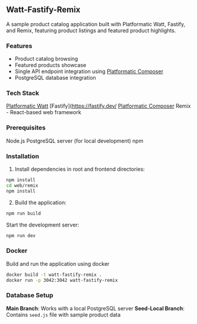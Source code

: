 ## Watt-Fastify-Remix

A sample product catalog application built with Platformatic Watt, Fastify, and Remix, featuring product listings and featured product highlights.

### Features
- Product catalog browsing
- Featured products showcase
- Single API endpoint integration using [Platformatic Composer](https://platformatic.dev/composer)
- PostgreSQL database integration

### Tech Stack

[Platformatic Watt](https://platformatic.dev/watt)
[Fastify](https://fastify.dev/
[Platformatic Composer](https://platformatic.dev/composer)
Remix - React-based web framework


### Prerequisites

Node.js
PostgreSQL server (for local development)
npm

### Installation

1. Install dependencies in root and frontend directories:

```sh
npm install
cd web/remix
npm install
```

2. Build the application:

```sh
npm run build
```

Start the development server:
```sh
npm run dev
```

### Docker 

Build and run the application using docker 

```sh
docker build -t watt-fastify-remix .
docker run -p 3042:3042 watt-fastify-remix
```

### Database Setup
**Main Branch**: Works with a local PostgreSQL server
**Seed-Local Branch**: Contains `seed.js` file with sample product data
